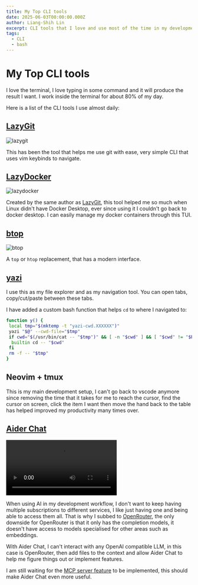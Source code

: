 ```yaml
---
title: My Top CLI tools
date: 2025-06-03T00:00:00.000Z
author: Liang-Shih Lin
excerpt: CLI tools that I love and use most of the time in my development workflow.
tags:
  - CLI
  - bash
---
```

# My Top CLI tools

I love the terminal, I love typing in some command and it will produce the result I want. I work inside the terminal for about 80% of my day.

Here is a list of the CLI tools I use almost daily:

## [LazyGit](https://github.com/jesseduffield/lazygit)

![lazygit](https://github.com/jesseduffield/lazygit/raw/assets/demo/commit_and_push-compressed.gif)

This has been the tool that helps me use git with ease, very simple CLI that uses vim keybinds to navigate.

## [LazyDocker](https://github.com/jesseduffield/lazydocker)

![lazydocker](https://github.com/jesseduffield/lazydocker/raw/master/docs/resources/demo3.gif)

Created by the same author as [LazyGit](#lazygithttpsgithubcomjesseduffieldlazygit), this tool helped me so much when Linux didn't have Docker Desktop, ever since using it I couldn't go back to docker desktop. I can easily manage my docker containers through this TUI.

## [btop](https://github.com/aristocratos/btop)

![btop](https://github.com/aristocratos/btop/raw/main/Img/normal.png)

A `top` or `htop` replacement, that has a modern interface.

## [yazi](https://yazi-rs.github.io/)

I use this as my file explorer and as my navigation tool. You can open tabs, copy/cut/paste between these tabs.

I have added a custom bash function that helps `cd` to where I navigated to:

```bash
function y() {
 local tmp="$(mktemp -t "yazi-cwd.XXXXXX")"
 yazi "$@" --cwd-file="$tmp"
 if cwd="$(/usr/bin/cat -- "$tmp")" && [ -n "$cwd" ] && [ "$cwd" != "$PWD" ]; then
  builtin cd -- "$cwd"
 fi
 rm -f -- "$tmp"
}
```

## Neovim + tmux

This is my main development setup, I can't go back to vscode anymore since removing the time that it takes for me to reach the cursor, find the cursor on screen, click the item I want then move the hand back to the table has helped improved my productivity many times over.

## [Aider Chat](https://aider.chat/)

![aider-chat](https://aider.chat/assets/shell-cmds-small.mp4)

When using AI in my development workflow, I don't want to keep having multiple subscriptions to different services, I like just having one and being able to access them all. That is why I subbed to [OpenRouter](https://openrouter.ai/), the only downside for OpenRouter is that it only has the completion models, it doesn't have access to models specialised for other areas such as embeddings.

With Aider Chat, I can't interact with any OpenAI compatible LLM, in this case is OpenRouter, then add files to the context and allow Aider Chat to help me figure things out or implement features.

I am still waiting for the [MCP server feature](https://github.com/Aider-AI/aider/pull/3937) to be implemented, this should make Aider Chat even more useful.

